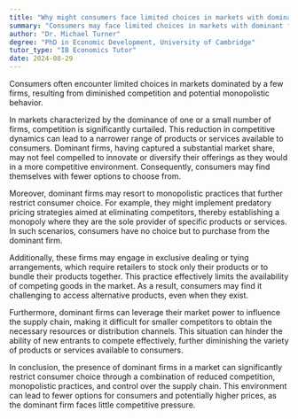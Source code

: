 ```yaml
---
title: "Why might consumers face limited choices in markets with dominant firms?"
summary: "Consumers may face limited choices in markets with dominant firms due to reduced competition and potential monopolistic practices."
author: "Dr. Michael Turner"
degree: "PhD in Economic Development, University of Cambridge"
tutor_type: "IB Economics Tutor"
date: 2024-08-29
---
```


Consumers often encounter limited choices in markets dominated by a few firms, resulting from diminished competition and potential monopolistic behavior.

In markets characterized by the dominance of one or a small number of firms, competition is significantly curtailed. This reduction in competitive dynamics can lead to a narrower range of products or services available to consumers. Dominant firms, having captured a substantial market share, may not feel compelled to innovate or diversify their offerings as they would in a more competitive environment. Consequently, consumers may find themselves with fewer options to choose from.

Moreover, dominant firms may resort to monopolistic practices that further restrict consumer choice. For example, they might implement predatory pricing strategies aimed at eliminating competitors, thereby establishing a monopoly where they are the sole provider of specific products or services. In such scenarios, consumers have no choice but to purchase from the dominant firm.

Additionally, these firms may engage in exclusive dealing or tying arrangements, which require retailers to stock only their products or to bundle their products together. This practice effectively limits the availability of competing goods in the market. As a result, consumers may find it challenging to access alternative products, even when they exist.

Furthermore, dominant firms can leverage their market power to influence the supply chain, making it difficult for smaller competitors to obtain the necessary resources or distribution channels. This situation can hinder the ability of new entrants to compete effectively, further diminishing the variety of products or services available to consumers.

In conclusion, the presence of dominant firms in a market can significantly restrict consumer choice through a combination of reduced competition, monopolistic practices, and control over the supply chain. This environment can lead to fewer options for consumers and potentially higher prices, as the dominant firm faces little competitive pressure.
    
